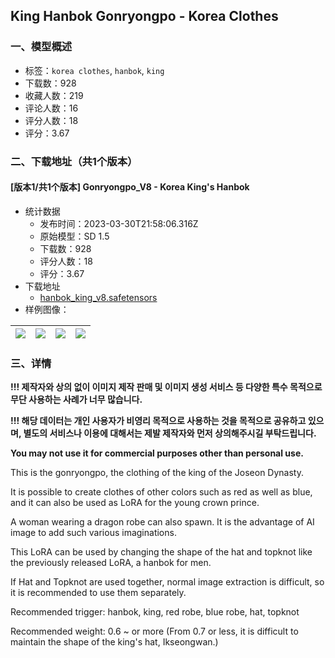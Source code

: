 ## King Hanbok Gonryongpo - Korea Clothes
### 一、模型概述

- 标签：`korea clothes`, `hanbok`, `king`
- 下载数：928
- 收藏人数：219
- 评论人数：16
- 评分人数：18
- 评分：3.67

### 二、下载地址（共1个版本）

#### [版本1/共1个版本] Gonryongpo_V8 - Korea King's Hanbok

- 统计数据
  - 发布时间：2023-03-30T21:58:06.316Z
  - 原始模型：SD 1.5
  - 下载数：928
  - 评分人数：18
  - 评分：3.67
- 下载地址
  - [hanbok_king_v8.safetensors](https://civitai.com/api/download/models/30225)
- 样例图像：

| <img src="https://image.civitai.com/xG1nkqKTMzGDvpLrqFT7WA/8dec6ed7-43d8-40ba-afed-31e2367cfe00/width=450/342919.jpeg" /> | <img src="https://image.civitai.com/xG1nkqKTMzGDvpLrqFT7WA/574c9f1d-ecfe-4dc3-e571-2c061b575800/width=450/342924.jpeg" /> | <img src="https://image.civitai.com/xG1nkqKTMzGDvpLrqFT7WA/2c3e5c16-57ef-47c3-e10e-f110c5580e00/width=450/342923.jpeg" /> | <img src="https://image.civitai.com/xG1nkqKTMzGDvpLrqFT7WA/ca83044c-c83b-47a2-1f6f-9cedff4d5c00/width=450/342922.jpeg" /> |
| ---- | ---- | ---- | ---- |


### 三、详情
<p><strong>!!! 제작자와 상의 없이 이미지 제작 판매 및 이미지 생성 서비스 등 다양한 특수 목적으로 무단 사용하는 사례가 너무 많습니다.</strong></p><p><strong>!!! 해당 데이터는 개인 사용자가 비영리 목적으로 사용하는 것을 목적으로 공유하고 있으며, 별도의 서비스나 이용에 대해서는 제발 제작자와 먼저 상의해주시길 부탁드립니다.</strong></p><p><strong>You may not use it for commercial purposes other than personal use.</strong></p><p></p><p>This is the gonryongpo, the clothing of the king of the Joseon Dynasty.</p><p>It is possible to create clothes of other colors such as red as well as blue, and it can also be used as LoRA for the young crown prince.</p><p>A woman wearing a dragon robe can also spawn. It is the advantage of AI image to add such various imaginations.</p><p>This LoRA can be used by changing the shape of the hat and topknot like the previously released LoRA, a hanbok for men.</p><p>If Hat and Topknot are used together, normal image extraction is difficult, so it is recommended to use them separately.</p><p>Recommended trigger: hanbok, king, red robe, blue robe, hat, topknot</p><p>Recommended weight: 0.6 ~ or more (From 0.7 or less, it is difficult to maintain the shape of the king's hat, Ikseongwan.)</p>